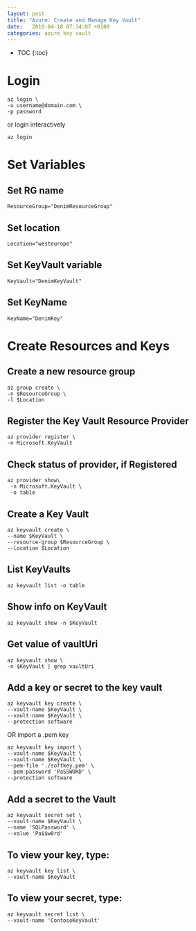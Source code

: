 ```yaml
---
layout: post
title: "Azure: Create and Manage Key Vault"
date:   2018-04-18 07:34:07 +0100
categories: azure key vault
---
```


* TOC
{:toc}

# Login

````
az login \
-u username@domain.com \
-p password
````

or login interactively

````
az login
````

# Set Variables


## Set RG name

````
ResourceGroup="DenimResourceGroup"
````

## Set location

````
Location="westeurope"
````
## Set KeyVault variable

````
KeyVault="DenimKeyVault"
````


## Set KeyName

````
KeyName="DenimKey"
````

# Create Resources and Keys

## Create a new resource group

````
az group create \
-n $ResourceGroup \
-l $Location
````

## Register the Key Vault Resource Provider

````
az provider register \
-n Microsoft.KeyVault
````

## Check status of provider, if Registered

````
az provider show\
 -n Microsoft.KeyVault \
 -o table
````

## Create a Key Vault

````
az keyvault create \
--name $KeyVault \
--resource-group $ResourceGroup \
--location $Location
````

## List KeyVaults

````
az keyvault list -o table
````

## Show info on KeyVault


````
az keyvault show -n $KeyVault
````

## Get value of vaultUri

````
az keyvault show \
-n $KeyVault | grep vaultUri
````

## Add a key or secret to the key vault

````
az keyvault key create \
--vault-name $KeyVault \
--vault-name $KeyVault \
--protection software
````

OR import a .pem key


````
az keyvault key import \
--vault-name $KeyVault \
--vault-name $KeyVault \
--pem-file './softkey.pem' \
--pem-password 'PaSSWORD' \
--protection software
````

## Add a secret to the Vault

````
az keyvault secret set \
--vault-name $KeyVault \
--name 'SQLPassword' \
--value 'Pa$$w0rd'
````


## To view your key, type:

````
az keyvault key list \
--vault-name $KeyVault
````

## To view your secret, type:

````
az keyvault secret list \
--vault-name 'ContosoKeyVault'
````
